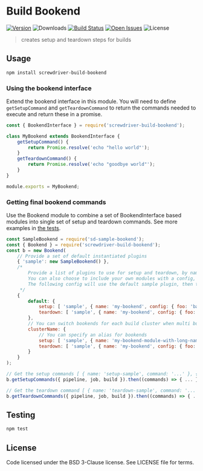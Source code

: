 # Build Bookend
[![Version][npm-image]][npm-url] ![Downloads][downloads-image] [![Build Status][status-image]][status-url] [![Open Issues][issues-image]][issues-url] ![License][license-image]

> creates setup and teardown steps for builds

## Usage

```bash
npm install screwdriver-build-bookend
```

### Using the bookend interface
Extend the bookend interface in this module. You will need to define `getSetupCommand` and `getTeardownCommand` to return the commands needed to execute and return these in a promise.

```js
const { BookendInterface } = require('screwdriver-build-bookend');

class MyBookend extends BookendInterface {
    getSetupCommand() {
        return Promise.resolve('echo "hello world"');
    }
    getTeardownCommand() {
        return Promise.resolve('echo "goodbye world"');
    }
}

module.exports = MyBookend;
```

### Getting final bookend commands
Use the Bookend module to combine a set of BookendInterface based modules into single set of setup and teardown commands. See more examples in [the tests](https://github.com/screwdriver-cd/screwdriver-build-bookend/blob/master/test/index.test.js).

```js
const SampleBookend = require('sd-sample-bookend');
const { Bookend } = require('screwdriver-build-bookend');
const b = new Bookend(
    // Provide a set of default instantiated plugins
    { 'sample': new SampleBookend() },
    /*
        Provide a list of plugins to use for setup and teardown, by name or with a config object
        You can also choose to include your own modules with a config, these will be initialized for you with the given config.
        The following config will use the default sample plugin, then the users my-bookend plugin
     */
    {
        default: {
            setup: [ 'sample', { name: 'my-bookend', config: { foo: 'bar' } }],
            teardown: [ 'sample', { name: 'my-bookend', config: { foo: 'bar' } }]
        },
        // You can switch bookends for each build cluster when multi build cluster is enabled
        clusterName: {
            // You can specify an alias for bookends
            setup: [ 'sample', { name: 'my-bookend-module-with-long-name', alias: 'my-bookend', config: { foo: 'bar' } }],
            teardown: [ 'sample', { name: 'my-bookend', config: { foo: 'bar' } }]
        }
    }
);

// Get the setup commands [ { name: 'setup-sample', command: '...' }, { name: 'setup-my-bookend', command: '...' } ] given the models and configuration for the pipeline, job, and build
b.getSetupCommands({ pipeline, job, build }).then((commands) => { ... });

// Get the teardown command [ { name: 'teardown-sample', command: '...' }, { name: 'teardown-my-bookend', command: '...' } ] given the models and configuration for the pipeline, job, and build
b.getTeardownCommands({ pipeline, job, build }).then((commands) => { ... });
```

## Testing

```bash
npm test
```

## License

Code licensed under the BSD 3-Clause license. See LICENSE file for terms.

[npm-image]: https://img.shields.io/npm/v/screwdriver-build-bookend.svg
[npm-url]: https://npmjs.org/package/screwdriver-build-bookend
[downloads-image]: https://img.shields.io/npm/dt/screwdriver-build-bookend.svg
[license-image]: https://img.shields.io/npm/l/screwdriver-build-bookend.svg
[issues-image]: https://img.shields.io/github/issues/screwdriver-cd/screwdriver.svg
[issues-url]: https://github.com/screwdriver-cd/screwdriver/issues
[status-image]: https://cd.screwdriver.cd/pipelines/29/badge
[status-url]: https://cd.screwdriver.cd/pipelines/29
